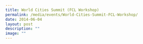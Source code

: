 ```yaml
---
title: World Cities Summit (FCL Workshop)
permalink: /media/events/World-Cities-Summit-FCL-Workshop/
date: 2014-06-04
layout: post
description: ""
image: ""
---
```

